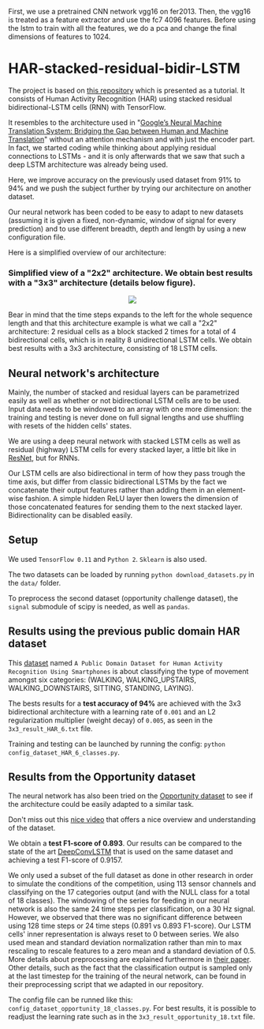First, we use a pretrained CNN network vgg16 on fer2013.
Then, the vgg16 is treated as a feature extractor and use the fc7 4096 features.
Before using the lstm to train with all the features, we do a pca and change the final dimensions of features to 1024.
# HAR-stacked-residual-bidir-LSTM

The project is based on [this repository](https://github.com/guillaume-chevalier/LSTM-Human-Activity-Recognition) which is presented as a tutorial. It consists of Human Activity Recognition (HAR) using stacked residual bidirectional-LSTM cells (RNN) with TensorFlow. 

It resembles to the architecture used in "[Google’s Neural Machine Translation System: Bridging the Gap between Human and Machine Translation](https://arxiv.org/pdf/1609.08144.pdf)" without an attention mechanism and with just the encoder part. In fact, we started coding while thinking about applying residual connections to LSTMs - and it is only afterwards that we saw that such a deep LSTM architecture was already being used. 

Here, we improve accuracy on the previously used dataset from 91% to 94% and we push the subject further by trying our architecture on another dataset.

Our neural network has been coded to be easy to adapt to new datasets (assuming it is given a fixed, non-dynamic, window of signal for every prediction) and to use different breadth, depth and length by using a new configuration file.

Here is a simplified overview of our architecture:

### Simplified view of a "2x2" architecture. We obtain best results with a "3x3" architecture (details below figure).
<p align="center">
  <img src="architecture_example_2x2.jpg" />
</p>

Bear in mind that the time steps expands to the left for the whole sequence length and that this architecture example is what we call a "2x2" architecture: 2 residual cells as a block stacked 2 times for a total of 4 bidirectional cells, which is in reality 8 unidirectional LSTM cells. We obtain best results with a 3x3 architecture, consisting of 18 LSTM cells.


## Neural network's architecture

Mainly, the number of stacked and residual layers can be parametrized easily as well as whether or not bidirectional LSTM cells are to be used. Input data needs to be windowed to an array with one more dimension: the training and testing is never done on full signal lengths and use shuffling with resets of the hidden cells' states.

We are using a deep neural network with stacked LSTM cells as well as residual (highway) LSTM cells for every stacked layer, a little bit like in [ResNet](https://research.googleblog.com/2016/08/improving-inception-and-image.html), but for RNNs.

Our LSTM cells are also bidirectional in term of how they pass trough the time axis, but differ from classic bidirectional LSTMs by the fact we concatenate their output features rather than adding them in an element-wise fashion. A simple hidden ReLU layer then lowers the dimension of those concatenated features for sending them to the next stacked layer. Bidirectionality can be disabled easily.


## Setup

We used `TensorFlow 0.11` and `Python 2`. `Sklearn` is also used.

The two datasets can be loaded by running `python download_datasets.py` in the `data/` folder.

To preprocess the second dataset (opportunity challenge dataset), the `signal` submodule of scipy is needed, as well as `pandas`.


## Results using the previous public domain HAR dataset

This [dataset](https://archive.ics.uci.edu/ml/datasets/Human+Activity+Recognition+Using+Smartphones) named `A Public Domain Dataset for Human Activity Recognition Using Smartphones` is about classifying the type of movement amongst six categories:
(WALKING, WALKING_UPSTAIRS, WALKING_DOWNSTAIRS, SITTING, STANDING, LAYING).

The bests results for a **test accuracy of 94%** are achieved with the 3x3 bidirectional architecture with a learning rate of `0.001` and an L2 regularization multiplier (weight decay) of `0.005`, as seen in the `3x3_result_HAR_6.txt` file.

Training and testing can be launched by running the config: `python config_dataset_HAR_6_classes.py`.


## Results from the Opportunity dataset

The neural network has also been tried on the [Opportunity dataset](https://archive.ics.uci.edu/ml/datasets/OPPORTUNITY+Activity+Recognition) to see if the architecture could be easily adapted to a similar task.

Don't miss out this [nice video](https://www.youtube.com/watch?v=wzuKjjfYnu8) that offers a nice overview and understanding of the dataset.

We obtain a **test F1-score of 0.893**. Our results can be compared to the state of the art [DeepConvLSTM](https://github.com/sussexwearlab/DeepConvLSTM) that is used on the same dataset and achieving a test F1-score of 0.9157.

We only used a subset of the full dataset as done in other research in order to simulate the conditions of the competition, using 113 sensor channels and classifying on the 17 categories output (and with the NULL class for a total of 18 classes). The windowing of the series for feeding in our neural network is also the same 24 time steps per classification, on a 30 Hz signal. However, we observed that there was no significant difference between using 128 time steps or 24 time steps (0.891 vs 0.893 F1-score). Our LSTM cells' inner representation is always reset to 0 between series. We also used mean and standard deviation normalization rather than min to max rescaling to rescale features to a zero mean and a standard deviation of 0.5. More details about preprocessing are explained furthermore in [their paper](http://www.mdpi.com/1424-8220/16/1/115). Other details, such as the fact that the classification output is sampled only at the last timestep for the training of the neural network, can be found in their preprocessing script that we adapted in our repository.

The config file can be runned like this: `config_dataset_opportunity_18_classes.py`.
For best results, it is possible to readjust the learning rate such as in the `3x3_result_opportunity_18.txt` file.
